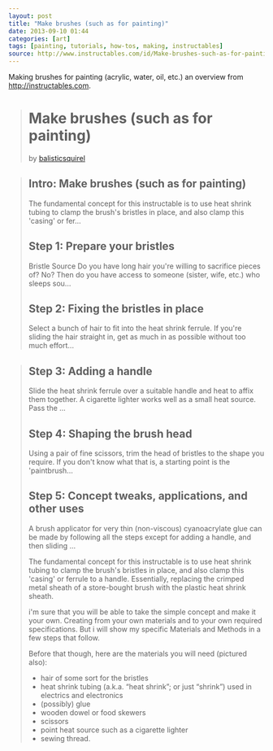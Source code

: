 ```yaml
---
layout: post
title: "Make brushes (such as for painting)"
date: 2013-09-10 01:44
categories: [art]
tags: [painting, tutorials, how-tos, making, instructables]
source: http://www.instructables.com/id/Make-brushes-such-as-for-painting/
---
```

Making brushes for painting (acrylic, water, oil, etc.) an overview from <http://instructables.com>.

> Make brushes (such as for painting)
> ===================================
>
> by [balisticsquirel](http://www.instructables.com/member/balisticsquirel/ "view balisticsquirel's profile")

> ## Intro: Make brushes (such as for painting)
>
> The fundamental concept for this instructable is to use heat shrink
> tubing to clamp the brush's bristles in place, and also clamp this
> 'casing' or fer...
>
> ## Step 1: Prepare your bristles
>
> Bristle Source Do you have long hair you're willing to sacrifice pieces
> of? No? Then do you have access to someone (sister, wife, etc.) who
> sleeps sou...
>
> ## Step 2: Fixing the bristles in place
>
> Select a bunch of hair to fit into the heat shrink ferrule. If you're
> sliding the hair straight in, get as much in as possible without too
> much effort...

>
> ## Step 3: Adding a handle
>
> Slide the heat shrink ferrule over a suitable handle and heat to affix
> them together. A cigarette lighter works well as a small heat source.
> Pass the ...
>
> ## Step 4: Shaping the brush head
>
> Using a pair of fine scissors, trim the head of bristles to the shape
> you require. If you don't know what that is, a starting point is the
> 'paintbrush...
>
> ## Step 5: Concept tweaks, applications, and other uses
>
> A brush applicator for very thin (non-viscous) cyanoacrylate glue can be
> made by following all the steps except for adding a handle, and then
> sliding ...
>
> The fundamental concept for this instructable is to use heat shrink
> tubing to clamp the brush's bristles in place, and also clamp this
> 'casing' or ferrule to a handle. Essentially, replacing the crimped
> metal sheath of a store-bought brush with the plastic heat shrink
> sheath.
>
>  i'm sure that you will be able to take the simple concept and make it
> your own. Creating from your own materials and to your own required
> specifications. But i will show my specific Materials and Methods in a
> few steps that follow.
>
>  Before that though, here are the materials you will need (pictured
> also):
>  * hair of some sort for the bristles
>  * heat shrink tubing (a.k.a. “heat shrink”; or just “shrink”) used in
> electrics and electronics
>  * (possibly) glue
>  * wooden dowel or food skewers
>  * scissors
>  * point heat source such as a cigarette lighter
>  * sewing thread.
